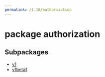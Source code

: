 ```yaml
---
permalink: /1.18/authorization
---
```


# package authorization



## Subpackages

* [v1](authorization-v1.md)
* [v1beta1](authorization-v1beta1.md)
